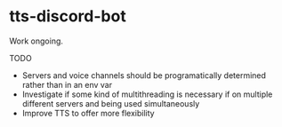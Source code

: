 # tts-discord-bot

Work ongoing.

TODO

- Servers and voice channels should be programatically determined rather than in an env var
- Investigate if some kind of multithreading is necessary if on multiple different servers and being used simultaneously
- Improve TTS to offer more flexibility
